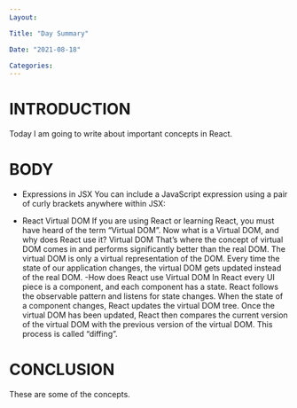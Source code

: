 ```yaml
---
Layout:

Title: "Day Summary"

Date: "2021-08-18"

Categories:
---
```

# INTRODUCTION
Today I am going to write about important concepts in React.

# BODY
- Expressions in JSX
You can include a JavaScript expression using a pair of curly brackets anywhere within JSX:

- React Virtual DOM
If you are using React or learning React, you must have heard of the term “Virtual DOM”. Now what is a Virtual DOM, and why does React use it?
Virtual DOM
That’s where the concept of virtual DOM comes in and performs significantly better than the real DOM. The virtual DOM is only a virtual representation of the DOM. Every time the state of our application changes, the virtual DOM gets updated instead of the real DOM.
-How does React use Virtual DOM
In React every UI piece is a component, and each component has a state. React follows the observable pattern and listens for state changes. When the state of a component changes, React updates the virtual DOM tree. Once the virtual DOM has been updated, React then compares the current version of the virtual DOM with the previous version of the virtual DOM. This process is called “diffing”.


# CONCLUSION
These are some of the concepts.
